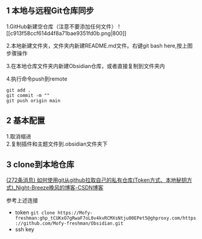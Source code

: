 ## 1 本地与远程Git仓库同步
1.GitHub新建空仓库（注意不要添加任何文件）
![[c913f58ccf614d4f8a71bae9351fd0b.png|800]]

2.本地新建文件夹，文件夹内新建README.md文件。右键git bash here,按上图步骤操作

3.在本地仓库文件夹内新建Obsidian仓库，或者直接复制到文件夹内

4.执行命令push到remote 
```
git add .
git commit -m ""
git push origin main
```

## 2 基本配置
1.取消缩进  
2.复制插件和主题文件到.obsidian文件夹下

## 3 clone到本地仓库
[(272条消息) 如何使用git从github拉取自己的私有仓库(Token方式、本地秘钥方式)_Night-Breeze晚风的博客-CSDN博客](https://blog.csdn.net/qq_45491549/article/details/128825216?spm=1001.2101.3001.6650.3&utm_medium=distribute.pc_relevant.none-task-blog-2%7Edefault%7EYuanLiJiHua%7EPosition-3-128825216-blog-124340158.pc_relevant_3mothn_strategy_recovery&depth_1-utm_source=distribute.pc_relevant.none-task-blog-2%7Edefault%7EYuanLiJiHua%7EPosition-3-128825216-blog-124340158.pc_relevant_3mothn_strategy_recovery&utm_relevant_index=6)

参考上述连接
* token
 `git clone https://Mofy-freshman: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@ghproxy.com/https://github.com/Mofy-freshman/Obsidian.git`
* ssh key
